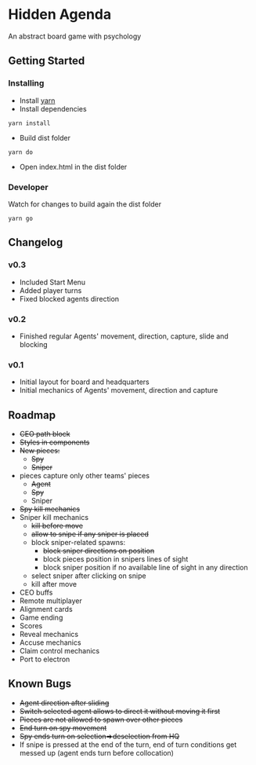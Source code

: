 # Hidden Agenda
An abstract board game with psychology

## Getting Started

### Installing
* Install [yarn](https://yarnpkg.com/en/docs/install)
* Install dependencies
```
yarn install
```
* Build dist folder
```
yarn do
```
* Open index.html in the dist folder

### Developer
Watch for changes to build again the dist folder
```
yarn go
```

## Changelog
### v0.3
* Included Start Menu
* Added player turns
* Fixed blocked agents direction

### v0.2
* Finished regular Agents' movement, direction, capture, slide and blocking

### v0.1
* Initial layout for board and headquarters
* Initial mechanics of Agents' movement, direction and capture

## Roadmap
* ~~CEO path block~~
* ~~Styles in components~~
* ~~New pieces:~~
  * ~~Spy~~
  * ~~Sniper~~
* pieces capture only other teams' pieces
  * ~~Agent~~
  * ~~Spy~~
  * Sniper
* ~~Spy kill mechanics~~
* Sniper kill mechanics
  * ~~kill before move~~
  * ~~allow to snipe if any sniper is placed~~
  * block sniper-related spawns:
    * ~~block sniper directions on position~~
    * block pieces position in snipers lines of sight
    * block sniper position if no available line of sight in any direction
  * select sniper after clicking on snipe
  * kill after move
* CEO buffs
* Remote multiplayer
* Alignment cards
* Game ending
* Scores
* Reveal mechanics
* Accuse mechanics
* Claim control mechanics
* Port to electron

## Known Bugs
* ~~Agent direction after sliding~~
* ~~Switch selected agent allows to direct it without moving it first~~
* ~~Pieces are not allowed to spawn over other pieces~~
* ~~End turn on spy movement~~
* ~~Spy ends turn on selection=>deselection from HQ~~
* If snipe is pressed at the end of the turn, end of turn conditions get messed up (agent ends turn before collocation)
